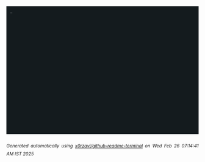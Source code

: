 <div align="justify">
<picture>
    <source media="(prefers-color-scheme: dark)" srcset="./output.gif">
    <source media="(prefers-color-scheme: light)" srcset="./output.gif">
    <img alt="GIFOS" src="output.gif">
</picture>

<sub><i>Generated automatically using [x0rzavi/github-readme-terminal](https://github.com/x0rzavi/github-readme-terminal) on Wed Feb 26 07:14:41 AM IST 2025</i></sub>

<!-- <details>
<summary>More details</summary>

</details> -->
</div>

<!-- Image deletion URL: NONE -->